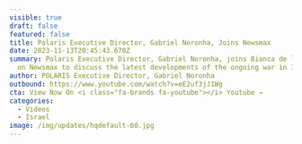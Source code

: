 ```yaml
---
visible: true
draft: false
featured: false
title: Polaris Executive Director, Gabriel Noronha, Joins Newsmax
date: 2023-11-13T20:45:43.670Z
summary: Polaris Executive Director, Gabriel Noronha, joins Bianca de la Garza
  on Newsmax to discuss the latest developments of the ongoing war in Israel.
author: POLARIS Executive Director, Gabriel Noronha
outbound: https://www.youtube.com/watch?v=eE2uf3jJ1Wg
cta: View Now On <i class="fa-brands fa-youtube"></i> Youtube →
categories:
  - Videos
  - Israel
image: /img/updates/hqdefault-60.jpg
---
```

